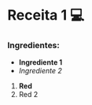 # Receita 1 :computer:

### Ingredientes:

 - **Ingrediente 1**
 - _Ingrediente 2_



1.  **Red**
2.  Red 2
